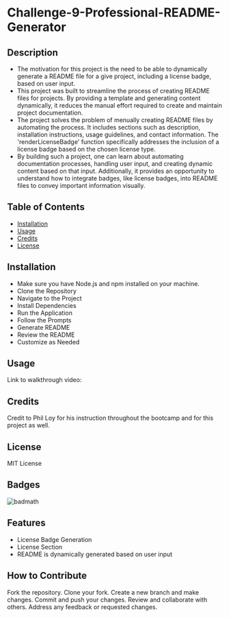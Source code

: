 # Challenge-9-Professional-README-Generator

## Description

- The motivation for this project is the need to be able to dynamically generate a README file for a give project, including a license badge, based on user input.
- This project was built to streamline the process of creating README files for projects. By providing a template and generating content dynamically, it reduces the manual effort required to create and maintain project documentation.
- The project solves the problem of menually creating README files by automating the process. It includes sections such as description, installation instructions, usage guidelines, and contact information. The 'renderLicenseBadge' function specifically addresses the inclusion of a license badge based on the chosen license type.
- By building such a project, one can learn about automating documentation processes, handling user input, and creating dynamic content based on that input. Additionally, it provides an opportunity to understand how to integrate badges, like license badges, into README files to convey important information visually.

## Table of Contents

- [Installation](#installation)
- [Usage](#usage)
- [Credits](#credits)
- [License](#license)

## Installation

* Make sure you have Node.js and npm installed on your machine.
* Clone the Repository
* Navigate to the Project
* Install Dependencies
* Run the Application
* Follow the Prompts
* Generate README
* Review the README
* Customize as Needed

## Usage

Link to walkthrough video:



## Credits

Credit to Phil Loy for his instruction throughout the bootcamp and for this project as well.


## License

MIT License


## Badges

![badmath](https://img.shields.io/github/languages/top/lernantino/badmath)


## Features

- License Badge Generation
- License Section
- README is dynamically generated based on user input

## How to Contribute

Fork the repository. Clone your fork. Create a new branch and make changes. Commit and push your changes. Review and collaborate with others. Address any feedback or requested changes.

